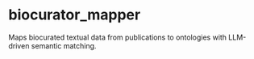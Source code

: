 # biocurator_mapper
Maps biocurated textual data from publications to ontologies with LLM-driven semantic matching.
